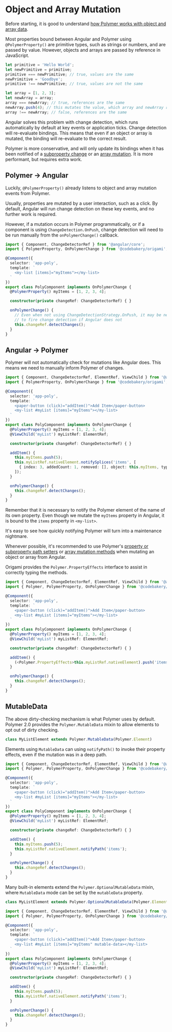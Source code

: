 # Object and Array Mutation

Before starting, it is good to understand [how Polymer works with object and array data](https://www.polymer-project.org/2.0/docs/devguide/model-data).

Most properties bound between Angular and Polymer using `@PolymerProperty()` are primitive types, such as strings or numbers, and are passed by value. However, objects and arrays are passed by reference in JavaScript.

```js
let primitive = 'Hello World';
let newPrimitive = primitive;
primitive === newPrimitive; // true, values are the same
newPrimitive = 'Goodbye';
primitive !== newPrimitive; // true, values are not the same

let array = [1, 2, 3];
let newArray = array;
array === newArray; // true, references are the same
newArray.push(4); // this mutates the value, which array and newArray reference
array !== newArray; // false, references are the same
```

Angular solves this problem with change detection, which runs automatically by default at key events or application ticks. Change detection will re-evaluate bindings. This means that even if an object or array is mutated, the binding will re-evaluate to the correct result.

Polymer is more conservative, and will only update its bindings when it has been notified of a [subproperty change](https://www.polymer-project.org/2.0/docs/devguide/model-data#notify-path) or an [array mutation](https://www.polymer-project.org/2.0/docs/devguide/model-data#notifysplices). It is more performant, but requires extra work.

## Polymer -> Angular

Luckily, `@PolymerProperty()` already listens to object and array mutation events from Polymer.

Usually, properties are mutated by a user interaction, such as a click. By default, Angular will run change detection on these key events, and no further work is required.

However, if a mutation occurs in Polymer programmatically, or if a component is using `ChangeDetection.OnPush`, change detection will need to be run manually from the `onPolymerChange()` callback.

```ts
import { Component, ChangeDetectorRef } from '@angular/core';
import { PolymerProperty, OnPolymerChange } from '@codebakery/origami';

@Component({
  selector: 'app-poly',
  template: `
    <my-list [items]="myItems"></my-list>
  `
})
export class PolyComponent implements OnPolymerChange {
  @PolymerProperty() myItems = [1, 2, 3, 4];

  constructor(private changeRef: ChangeDetectorRef) { }

  onPolymerChange() {
    // Even when not using ChangeDetectionStrategy.OnPush, it may be necessary
    // to fire change detection if Angular does not
    this.changeRef.detectChanges();
  }
}
```

## Angular -> Polymer

Polymer will not automatically check for mutations like Angular does. This means we need to manually inform Polymer of changes.

```ts
import { Component, ChangeDetectorRef, ElementRef, ViewChild } from '@angular/core';
import { PolymerProperty, OnPolymerChange } from '@codebakery/origami';

@Component({
  selector: 'app-poly',
  template: `
    <paper-button (click)="addItem()">Add Item</paper-button>
    <my-list #myList [items]="myItems"></my-list>
  `
})
export class PolyComponent implements OnPolymerChange {
  @PolymerProperty() myItems = [1, 2, 3, 4];
  @ViewChild('myList') myListRef: ElementRef;

  constructor(private changeRef: ChangeDetectorRef) { }

  addItem() {
    this.myItems.push(5);
    this.myListRef.nativeElement.notifySplices('items', [
      { index: 3, addedCount: 1, removed: [], object: this.myItems, type: 'splice' }
    ]);
  }

  onPolymerChange() {
    this.changeRef.detectChanges();
  }
}
```

Remember that it is necessary to notify the Polymer element of the name of its own property. Even though we mutate the `myItems` property in Angular, it is bound to the `items` property in `<my-list>`.

It's easy to see how quickly notifying Polymer will turn into a maintenance nightmare.

Whenever possible, it's recommended to use Polymer's [property or subproperty path setters](https://www.polymer-project.org/2.0/docs/devguide/model-data#set-path) or [array mutation methods](https://www.polymer-project.org/2.0/docs/devguide/model-data#array-mutation) when mutating an object or array from Angular.

Origami provides the `Polymer.PropertyEffects` interface to assist in correctly typing the methods.

```ts
import { Component, ChangeDetectorRef, ElementRef, ViewChild } from '@angular/core';
import { Polymer, PolymerProperty, OnPolymerChange } from '@codebakery/origami';

@Component({
  selector: 'app-poly',
  template: `
    <paper-button (click)="addItem()">Add Item</paper-button>
    <my-list #myList [items]="myItems"></my-list>
  `
})
export class PolyComponent implements OnPolymerChange {
  @PolymerProperty() myItems = [1, 2, 3, 4];
  @ViewChild('myList') myListRef: ElementRef;

  constructor(private changeRef: ChangeDetectorRef) { }

  addItem() {
    (<Polymer.PropertyEffects>this.myListRef.nativeElement).push('items', 5);
  }

  onPolymerChange() {
    this.changeRef.detectChanges();
  }
}
```

## MutableData

The above dirty-checking mechanism is what Polymer uses by default. Polymer 2.0 provides the `Polymer.MutableData` mixin to allow elements to opt out of dirty checking.

```js
class MyListElement extends Polymer.MutableData(Polymer.Element)
```

Elements using `MutableData` can using `notifyPath()` to invoke their property effects, even if the mutation was in a deep path.

```ts
import { Component, ChangeDetectorRef, ElementRef, ViewChild } from '@angular/core';
import { Polymer, PolymerProperty, OnPolymerChange } from '@codebakery/origami';

@Component({
  selector: 'app-poly',
  template: `
    <paper-button (click)="addItem()">Add Item</paper-button>
    <my-list #myList [items]="myItems"></my-list>
  `
})
export class PolyComponent implements OnPolymerChange {
  @PolymerProperty() myItems = [1, 2, 3, 4];
  @ViewChild('myList') myListRef: ElementRef;

  constructor(private changeRef: ChangeDetectorRef) { }

  addItem() {
    this.myItems.push(5);
    this.myListRef.nativeElement.notifyPath('items');
  }

  onPolymerChange() {
    this.changeRef.detectChanges();
  }
}
```

Many built-in elements extend the `Polymer.OptionalMutableData` mixin, where `MutableData` mode can be set by the `mutableData` property.

```js
class MyListElement extends Polymer.OptionalMutableData(Polymer.Element)
```

```ts
import { Component, ChangeDetectorRef, ElementRef, ViewChild } from '@angular/core';
import { Polymer, PolymerProperty, OnPolymerChange } from '@codebakery/origami';

@Component({
  selector: 'app-poly',
  template: `
    <paper-button (click)="addItem()">Add Item</paper-button>
    <my-list #myList [items]="myItems" mutable-data></my-list>
  `
})
export class PolyComponent implements OnPolymerChange {
  @PolymerProperty() myItems = [1, 2, 3, 4];
  @ViewChild('myList') myListRef: ElementRef;

  constructor(private changeRef: ChangeDetectorRef) { }

  addItem() {
    this.myItems.push(5);
    this.myListRef.nativeElement.notifyPath('items');
  }

  onPolymerChange() {
    this.changeRef.detectChanges();
  }
}
```
